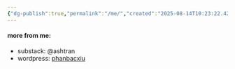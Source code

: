 ```yaml
---
{"dg-publish":true,"permalink":"/me/","created":"2025-08-14T10:23:22.422+07:00"}
---
```


#### more from me:
- substack: @ashtran
- wordpress: [phanbacxiu](phanbacxiu.wordpress.com)
 

